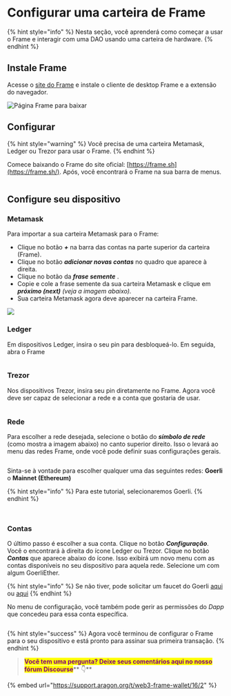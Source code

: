 # Configurar uma carteira de Frame

{% hint style="info" %}
Nesta seção, você aprenderá como começar a usar o Frame e interagir com uma DAO usando uma carteira de hardware.
{% endhint %}

## **Instale Frame** <a href="#install-frame" id="install-frame"></a>

Acesse o [site do Frame](https://frame.sh/) e instale o cliente de desktop Frame e a extensão do navegador.

![Página Frame para baixar](https://d33v4339jhl8k0.cloudfront.net/docs/assets/5c98a4fe0428633d2cf3fcf7/images/5d8bcfb504286364bc8f9089/file-RW9LeLOUHS.png)

## Configurar <a href="#setup" id="setup"></a>

{% hint style="warning" %}
Você precisa de uma carteira Metamask, Ledger ou Trezor para usar o Frame.
{% endhint %}

Comece baixando o Frame do site oficial: [https://frame.sh](https://frame.sh/). Após, você encontrará o Frame na sua barra de menus.

<figure><img src="../.gitbook/assets/frame-intro.gif" alt=""><figcaption></figcaption></figure>

## Configure seu dispositivo <a href="#configure-your-device" id="configure-your-device"></a>

### **Metamask** <a href="#metamask" id="metamask"></a>

Para importar a sua carteira Metamask para o Frame:

* Clique no botão _**+**_ na barra das contas na parte superior da carteira (Frame).
* Clique no botão _**adicionar novas contas**_ no quadro que aparece à direita.
* Clique no botão da _**frase semente**_ .
* Copie e cole a frase semente da sua carteira Metamask e clique em _**próximo (next)** (veja a imagem abaixo)._
* Sua carteira Metamask agora deve aparecer na carteira Frame.

![](<../.gitbook/assets/Screenshot 2022-02-23 at 17.04.36.png>)

### Ledger <a href="#ledger" id="ledger"></a>

Em dispositivos Ledger, insira o seu pin para desbloqueá-lo. Em seguida, abra o Frame

<figure><img src="../.gitbook/assets/frame-ledger.gif" alt=""><figcaption></figcaption></figure>

### **Trezor** <a href="#trezor" id="trezor"></a>

Nos dispositivos Trezor, insira seu pin diretamente no Frame. Agora você deve ser capaz de selecionar a rede e a conta que gostaria de usar.

<figure><img src="../.gitbook/assets/frame-trezor.gif" alt=""><figcaption></figcaption></figure>

### **Rede** <a href="#network" id="network"></a>

Para escolher a rede desejada, selecione o botão do _**símbolo de rede**_ (como mostra a imagem abaixo) no canto superior direito. Isso o levará ao menu das redes Frame, onde você pode definir suas configurações gerais.

<figure><img src="../.gitbook/assets/Schermata 2022-10-24 alle 11.21.11.png" alt=""><figcaption></figcaption></figure>

Sinta-se à vontade para escolher qualquer uma das seguintes redes: **Goerli** o **Mainnet (Ethereum)**

{% hint style="info" %}
Para este tutorial, selecionaremos Goerli.
{% endhint %}

<figure><img src="../.gitbook/assets/1 (5).png" alt=""><figcaption></figcaption></figure>

<figure><img src="../.gitbook/assets/2 (1) (1).png" alt=""><figcaption></figcaption></figure>

### **Contas** <a href="#accounts" id="accounts"></a>

O último passo é escolher a sua conta. Clique no botão _**Configuração**_. Você o encontrará à direita do ícone Ledger ou Trezor. Clique no botão _**Contas**_ que aparece abaixo do ícone. Isso exibirá um novo menu com as contas disponíveis no seu dispositivo para aquela rede. Selecione um com algum GoerliEther.

{% hint style="info" %}
Se não tiver, pode solicitar um faucet do Goerli [aqui ](https://goerli-faucet.mudit.blog/)ou [aqui](https://fauceth.komputing.org/?chain=5)
{% endhint %}

No menu de configuração, você também pode gerir as permissões do _Dapp_ que concedeu para essa conta específica.

<figure><img src="../.gitbook/assets/frame-accounts.gif" alt=""><figcaption></figcaption></figure>

{% hint style="success" %}
Agora você terminou de configurar o Frame para o seu dispositivo e está pronto para assinar sua primeira transação.
{% endhint %}

> <mark style="color:purple;">**Você tem uma pergunta? Deixe seus comentários aqui no nosso fórum Discourse**</mark>** 👇**

{% embed url="https://support.aragon.org/t/web3-frame-wallet/16/2" %}
